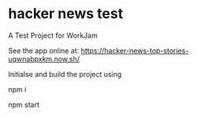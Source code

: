 # hacker news test
A Test Project for WorkJam

See the app online at: https://hacker-news-top-stories-uqwnabpxkm.now.sh/

Initialse and build the project using

npm i

npm start
